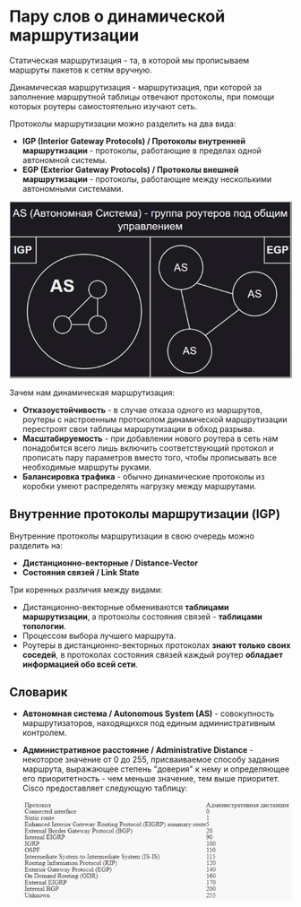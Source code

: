 
# Пару слов о динамической маршрутизации

Статическая маршрутизация - та, в которой мы прописываем маршруты пакетов к сетям вручную.

Динамическая маршрутизация - маршрутизация, при которой за заполнение маршрутной таблицы отвечают протоколы, при помощи которых роутеры самостоятельно изучают сеть.

Протоколы маршрутизации можно разделить на два вида:

- **IGP (Interior Gateway Protocols) / Протоколы внутренней маршрутизации** - протоколы, работающие в пределах одной автономной системы.
- **EGP (Exterior Gateway Protocols) / Протоколы внешней маршрутизации** - протоколы, работающие между несколькими автономными системами.

![Dynamic routing classes](Dynamic_classification.PNG)

Зачем нам динамическая маршрутизация:

- **Отказоустойчивость** - в случае отказа одного из маршрутов, роутеры с настроенным протоколом динамической маршрутизации перестроят свои таблицы маршрутизации в обход разрыва.
- **Масштабируемость** - при добавлении нового роутера в сеть нам понадобится всего лишь включить соответствующий протокол и прописать пару параметров вместо того, чтобы прописывать все необходимые маршруты руками.
- **Балансировка трафика** - обычно динамические протоколы из коробки умеют распределять нагрузку между маршрутами.

## Внутренние протоколы маршрутизации (IGP)

Внутренние протоколы маршрутизации в свою очередь можно разделить на:

- **Дистанционно-векторные / Distance-Vector** 
- **Состояния связей / Link State**

Три коренных различия между видами:

- Дистанционно-векторные обмениваются **таблицами маршрутизации**, а протоколы состояния связей - **таблицами топологии**.
- Процессом выбора лучшего маршрута.
- Роутеры в дистанционно-векторных протоколах **знают только своих соседей**, в протоколах состояния связей каждый роутер **обладает информацией обо всей сети**.

## Словарик

- **Автономная система / Autonomous System (AS)** - совокупность маршрутизаторов, находящихся под единым административным контролем.
- **Административное расстояние / Administrative Distance** - некоторое значение от 0 до 255, присваиваемое способу задания маршрута, выражающее степень "доверия" к нему и определяющее его приоритетность - чем меньше значение, тем выше приоритет. Cisco предоставляет следующую таблицу:

    ![Administrative distance](Administrative_distance.PNG)